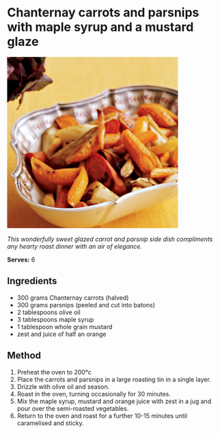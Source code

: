 # Chanternay carrots and parsnips with maple syrup and a mustard glaze

![Chanternay carrots and parsnips with maple syrup and a mustard glaze](resources/roasted-carrots-parsnips.jpg)

*This wonderfully sweet glazed carrot and parsnip side dish compliments any hearty roast dinner with an air of elegance.*

**Serves:** 6

## Ingredients
- 300 grams Chanternay carrots (halved)
- 300 grams parsnips (peeled and cut into batons)
- 2 tablespoons olive oil
- 3 tablespoons maple syrup
- 1 tablespoon whole grain mustard
- zest and juice of half an orange

## Method
1. Preheat the oven to 200°c
1. Place the carrots and parsnips in a large roasting tin in a single layer. 
1. Drizzle with olive oil and season. 
1. Roast in the oven, turning occasionally for 30 minutes.
1. Mix the maple syrup, mustard and orange juice with zest in a jug and pour over the semi-roasted vegetables. 
1. Return to the oven and roast for a further 10-15 minutes until caramelised and sticky.